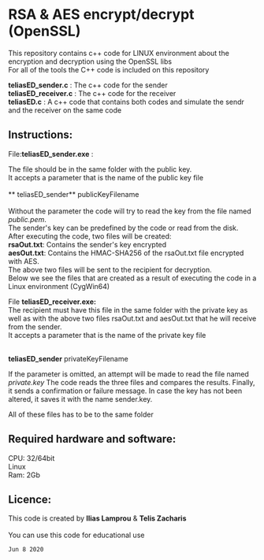# RSA & AES encrypt/decrypt (OpenSSL)

This repository contains c++ code for LINUX environment about the encryption and decryption using the OpenSSL libs <br/>
For all of the tools the C++ code is included on this repository<br/>


**teliasED_sender.c** : The c++ code for the sender<br/>
**teliasED_receiver.c** : The c++ code for the receiver<br/>
**teliasED.c** : A c++ code that contains both codes and simulate the sendr and the receiver on the same code<br/>


## Instructions:

File:**teliasED_sender.exe** :

The file should be in the same folder with the public key.<br/>
It accepts a parameter that is the name of the public key file<br/><br/>
**	teliasED_sender** publicKeyFilename<br/><br/>
Without the parameter the code will try to read the key from the file named *public.pem*.<br/>
The sender's key can be predefined by the code or read from the disk.<br/>
After executing the code, two files will be created:<br/>
    **rsaOut.txt**: Contains the sender's key encrypted<br/>
    **aesOut.txt**: Contains the HMAC-SHA256 of the rsaOut.txt file encrypted with AES.<br/>
The above two files will be sent to the recipient for decryption.<br/>
Below we see the files that are created as a result of executing the code in a Linux environment (CygWin64)<br/>

File **teliasED_receiver.exe:**<br/>
The recipient must have this file in the same folder with the private key as well as with the above two files rsaOut.txt and aesOut.txt that he will receive from the sender.<br/>
It accepts a parameter that is the name of the private key file<br/><br/>

**teliasED_sender** privateKeyFilename<br/>

If the parameter is omitted, an attempt will be made to read the file named *private.key*
The code reads the three files and compares the results.
Finally, it sends a confirmation or failure message.
In case the key has not been altered, it saves it with the name sender.key.

All of these files has to be to the same folder<br/>


## Required hardware and software:
CPU: 32/64bit<br/>
Linux<br/>
Ram: 2Gb<br/>

## Licence: 
This code is created by **Ilias Lamprou** & **Telis Zacharis**<br/><br/>
You can use this code for educational use<br/>


`Jun 8 2020`
